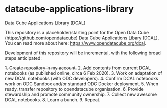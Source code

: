 # datacube-applications-library
Data Cube Applications Library (DCAL)

This repository is a placeholder/starting point for the Open Data Cube (https://github.com/opendatacube) Data Cube Applications Libary (DCAL). You can read more about here: https://www.opendatacube.org/dcal.

Development of this repository will be incremental, with the following broad steps anticipated:

~~1. Create repository in my account.~~
2. Add contents from current DCAL notebooks (as published online, circa 6 Feb 2020).
3. Work on adaptation of new DCAL notebooks (with ODC developers).
4. Confirm DCAL notebooks work on ODC Sandbox and/or standard ODC Docker deployment.
5. When ready, transfer repository to opendatacube organisation.
6. Provide stewardship and promote community ownership.
7. Collect new awesome DCAL notebooks.
8. Learn a bunch.
9. Repeat.
